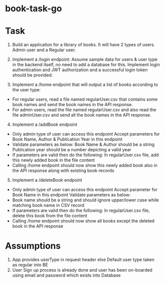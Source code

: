 <!-- @format -->

# book-task-go

# Task

1. Build an application for a library of books. It will have 2 types of users. Admin user and a Regular user.

2. Implement a /login endpoint:
   Assume sample data for users & user type in the backend itself, no need to add a database for this. Implement login authentication and JWT authorization and a successful login token should be provided.

3. Implement a /home endpoint that will output a list of books according to the user type:

-   For regular users, read a file named regularUser.csv that contains some book names and send the book names in the API response.
-   For admin users, read the file named regularUser.csv and also read the file adminUser.csv and send all the book names in the API response.

4. Implement a /addBook endpoint

-   Only admin type of user can access this endpoint
    Accept parameters for Book Name, Author & Publication Year in this endpoint
-   Validate parameters as below:
        Book Name & Author should be a string
        Publication year should be a number depicting a valid year
-   If parameters are valid then do the following:
    In regularUser.csv file, add this newly added book in the file content
-   Calling /home endpoint should now show this newly added book also in the API response along with existing book records

5. Implement a /deleteBook endpoint

-   Only admin type of user can access this endpoint
    Accept parameter for Book Name in this endpoint
    Validate parameters as below:
-   Book name should be a string and should ignore upper/lower case while matching book name in CSV record
-   If parameters are valid then do the following:
    In regularUser.csv file, delete this book from the file content
-   Calling /home endpoint should now show all books except the deleted book in the API response

# Assumptions

1. App provides userType in request header else Default user type taken as regular into BE
2. User Sign up process is already done and user has been on-boarded using email and password which exists into Database
